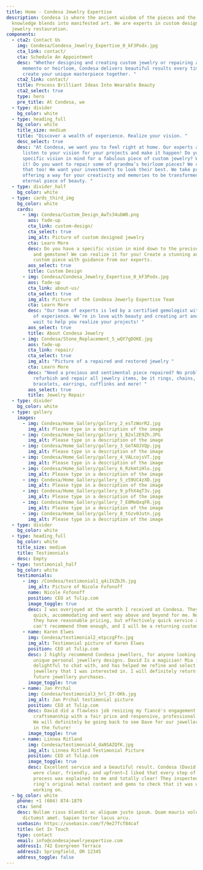 ```yaml
---
title: Home - Condesa Jewelry Expertise
description: Condesa is where the ancient wisdom of the pieces and the new
  knowledge blends into manifested art. We are experts in custom designs and
  jewelry restauration.
components:
  - cta2: Contact Us
    img: Condesa/Condesa_Jewelry_Expertise_0_kF3Podx.jpg
    cta_link: contact/
    cta: Schedule An Appointment
    desc: "Whether designing and creating custom jewelry or repairing a precious
      memento or heirloom, Condesa delivers beautiful results every time. Let’s
      create your unique masterpiece together. "
    cta2_link: contact/
    title: Process Brilliant Ideas Into Wearable Beauty
    cta2_select: true
    type: hero
    pre_title: At Condesa, we
  - type: divider
    bg_color: white
  - type: heading_full
    bg_color: white
    title_size: medium
    title: "Discover a wealth of experience. Realize your vision. "
    desc_select: true
    desc: "At Condesa, we want you to feel right at home. Our experts are ready to
      listen to your vision for your projects and make it happen! Do you have a
      specific vision in mind for a fabulous piece of custom jewelry? We can do
      it! Do you want to repair some of grandma’s heirloom pieces? We can do
      that too! We want your investments to look their best. We take pride in
      offering a way for your creativity and memories to be transformed into an
      eternal piece of beauty. "
  - type: divider_half
    bg_color: white
  - type: cards_third_img
    bg_color: white
    cards:
      - img: Condesa/Custom_Design_AwTs34ubW0.png
        aos: fade-up
        cta_link: custom-design/
        cta_select: true
        img_alt: Picture of custom designed jewelry
        cta: Learn More
        desc: Do you have a specific vision in mind down to the precise design, metal,
          and gemstone? We can realize it for you! Create a stunning and unique
          custom piece with guidance from our experts.
        aos_select: true
        title: Custom Design
      - img: Condesa/Condesa_Jewelry_Expertise_0_kF3Podx.jpg
        aos: fade-up
        cta_link: about-us/
        cta_select: true
        img_alt: Picture of the Condesa Jewerly Expertise Team
        cta: Learn More
        desc: "Our team of experts is led by a certified gemologist with nearly 30 years
          of experience. We’re in love with beauty and creating art and can’t
          wait to help you realize your projects! "
        aos_select: true
        title: About Condesa Jewelry
      - img: Condesa/Stone_Replacement_5_wQY7gDOKE.jpg
        aos: fade-up
        cta_link: repair/
        cta_select: true
        img_alt: "Picture of a repaired and restored jewelry "
        cta: Learn More
        desc: "Need a precious and sentimental piece repaired? No problem! We can
          refurbish and repair all jewelry items, be it rings, chains,
          bracelets, earrings, cufflinks and more! "
        aos_select: true
        title: Jewelry Repair
  - type: divider
    bg_color: white
  - type: gallery
    images:
      - img: Condesa/Home_Gallery/gallery_2_esTzWorR2.jpg
        img_alt: Please type in a description of the image
      - img: Condesa/Home_Gallery/gallery_1_B2xl2E9Zh.JPG
        img_alt: Please type in a description of the image
      - img: Condesa/Home_Gallery/gallery_3_GeTAOJVQp.jpg
        img_alt: Please type in a description of the image
      - img: Condesa/Home_Gallery/gallery_4_VALcojsVT.jpg
        img_alt: Please type in a description of the image
      - img: Condesa/Home_Gallery/gallery_6_RzkmtiHlo.jpg
        img_alt: Please type in a description of the image
      - img: Condesa/Home_Gallery/gallery_5_z59UC4zXD.jpg
        img_alt: Please type in a description of the image
      - img: Condesa/Home_Gallery/gallery_9_pfhX4qT3v.jpg
        img_alt: Please type in a description of the image
      - img: Condesa/Home_Gallery/gallery_7_E8MeQxqFR.jpg
        img_alt: Please type in a description of the image
      - img: Condesa/Home_Gallery/gallery_8_tGzv0Jutn.jpg
        img_alt: Please type in a description of the image
  - type: divider
    bg_color: white
  - type: heading_full
    bg_color: white
    title_size: medium
    title: Testimonials
    desc: Empty
  - type: testimonial_half
    bg_color: white
    testimonials:
      - img: /Condesa/testimonial1_q4i1VZbJh.jpg
        img_alt: Picture of Nicole Fofonoff
        name: Nicole Fofonoff
        position: CEO at Tulip.com
        image_toggle: true
        desc: I was overjoyed at the warmth I received at Condesa. They were incredibly
          quick, accommodating and went way above and beyond for me. Not only do
          they have reasonable pricing, but effectively quick service as well! I
          can't recommend them enough, and I will be a returning customer.
      - name: Karen Elwes
        img: Condesa/testimonial2_etpczgFfn.jpg
        img_alt: Testimonial picture of Karen Elwes
        position: CEO at Tulip.com
        desc: I highly recommend Condesa jewellers, for anyone looking for exquisite and
          unique personal jewellery designs. David Is a magician! Mia is
          delightful to chat with, and has helped me refine and select pieces of
          jewellery that I was interested in. I will definitely return for
          future jewellery purchases.
        image_toggle: true
      - name: Jan Prchal
        img: Condesa/testimonial3_hrl_IY-OKk.jpg
        img_alt: Jan Prchal testimonial picture
        position: CEO at Tulip.com
        desc: David did a flawless job resizing my fiancé's engagement ring. Quality
          craftsmanship with a fair price and responsive, professional service.
          We will definitely be going back to see Dave for our jewellery needs
          in the future!
        image_toggle: true
      - name: Linnea Ritland
        img: Condesa/testimonial4_daNSAZQfK.jpg
        img_alt: Linnea Ritland Testimonial Picture
        position: CEO at Tulip.com
        image_toggle: true
        desc: Excellent service and a beautiful result. Condesa (David (designer) & Mia)
          were clear, friendly, and upfront—I liked that every step of the
          process was explained to me and totally clear! They inspected the
          ring’s original metal content and gems to check that it was worth
          working on.
  - bg_color: white
    phone: +1 (604) 874-1879
    cta: Send
    desc: Nullam risus blandit ac aliquam justo ipsum. Quam mauris volutpat massa
      dictumst amet. Sapien tortor lacus arcu.
    usebasin: https://usebasin.com/f/9e27fcf84caf
    title: Get In Touch
    type: contact
    email: info@condesajewelryexpertise.com
    address1: 742 Evergreen Terrace
    address2: Springfield, OR 12345
    address_toggle: false
---
```

